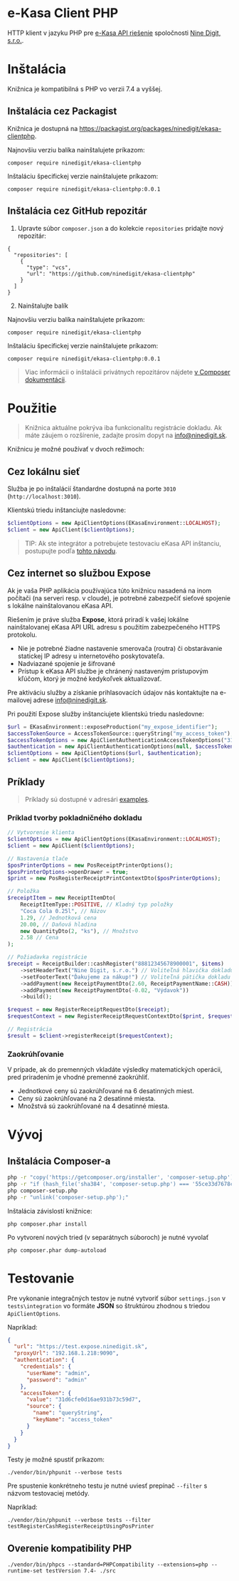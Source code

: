 
# e-Kasa Client PHP

HTTP klient v jazyku PHP pre [e-Kasa API riešenie](https://ekasa.ninedigit.sk) spoločnosti [Nine Digit, s.r.o.](https://ninedigit.sk/).

# Inštalácia

Knižnica je kompatibilná s PHP vo verzii 7.4 a vyššej.

## Inštalácia cez Packagist

Knižnica je dostupná na https://packagist.org/packages/ninedigit/ekasa-clientphp.

Najnovšiu verziu balíka nainštalujete príkazom:

```shell
composer require ninedigit/ekasa-clientphp
```

Inštaláciu špecifickej verzie nainštalujete príkazom:

```shell
composer require ninedigit/ekasa-clientphp:0.0.1
```

## Inštalácia cez GitHub repozitár

1. Upravte súbor `composer.json` a do kolekcie `repositories` pridajte nový repozitár:

```
{
  "repositories": [
    {
      "type": "vcs",
      "url": "https://github.com/ninedigit/ekasa-clientphp"
    }
  ]
}
```

2. Nainštalujte balík

Najnovšiu verziu balíka nainštalujete príkazom:

```shell
composer require ninedigit/ekasa-clientphp
```

Inštaláciu špecifickej verzie nainštalujete príkazom:

```shell
composer require ninedigit/ekasa-clientphp:0.0.1
```

> Viac informácii o inštalácii privátnych repozitárov nájdete [v Composer dokumentácii](https://getcomposer.org/doc/05-repositories.md#using-private-repositories).

# Použitie

> Knižnica aktuálne pokrýva iba funkcionalitu registrácie dokladu. Ak máte záujem o rozšírenie, zadajte prosím dopyt na [info@ninedigit.sk](mailto:info@ninedigit.sk).

Knižnicu je možné používať v dvoch režimoch:

## Cez lokálnu sieť

Služba je po inštalácií štandardne dostupná na porte `3010` (`http://localhost:3010`).

Klientskú triedu inštanciujte nasledovne:

```php
$clientOptions = new ApiClientOptions(EKasaEnvironment::LOCALHOST);
$client = new ApiClient($clientOptions);
```

> TIP: Ak ste integrátor a potrebujete testovaciu eKasa API inštanciu, postupujte podľa [tohto návodu](INTEGRATOR.md).

## Cez internet so službou Expose 

Ak je vaša PHP aplikácia používajúca túto knižnicu nasadená na inom počítači (na serveri resp. v cloude), je potrebné zabezpečiť sieťové spojenie s lokálne nainštalovanou eKasa API.

Riešením je práve služba **Expose**, ktorá priradí k vašej lokálne nainštalovanej eKasa API URL adresu s použitím zabezpečeného HTTPS protokolu.

- Nie je potrebné žiadne nastavenie smerovača (routra) či obstarávanie statickej IP adresy u internetového poskytovateľa.
- Nadviazané spojenie je šifrované
- Prístup k eKasa API službe je chránený nastaveným prístupovým kľúčom, ktorý je možné kedykoľvek aktualizovať.

Pre aktiváciu služby a získanie prihlasovacích údajov nás kontaktujte na e-mailovej adrese [info@ninedigit.sk](mailto:info@ninedigit.sk).

Pri použití Expose služby inštanciujete klientskú triedu nasledovne:

```php
$url = EKasaEnvironment::exposeProduction("my_expose_identifier");
$accessTokenSource = AccessTokenSource::queryString("my_access_token");
$accessTokenOptions = new ApiClientAuthenticationAccessTokenOptions("31d6cfe0d16ae931b73c59d7", $accessTokenSource);
$authentication = new ApiClientAuthenticationOptions(null, $accessTokenOptions);
$clientOptions = new ApiClientOptions($url, $authentication);
$client = new ApiClient($clientOptions);
```

## Príklady

> Príklady sú dostupné v adresári [examples](https://github.com/ninedigit/ekasa-clientphp/tree/master/examples).

### Príklad tvorby pokladničného dokladu

```php
// Vytvorenie klienta
$clientOptions = new ApiClientOptions(EKasaEnvironment::LOCALHOST);
$client = new ApiClient($clientOptions);

// Nastavenia tlače
$posPrinterOptions = new PosReceiptPrinterOptions();
$posPrinterOptions->openDrawer = true;
$print = new PosRegisterReceiptPrintContextDto($posPrinterOptions);

// Položka
$receiptItem = new ReceiptItemDto(
    ReceiptItemType::POSITIVE, // Kladný typ položky
    "Coca Cola 0.25l", // Názov
    1.29, // Jednotková cena
    20.00, // Daňová hladina
    new QuantityDto(2, "ks"), // Množstvo
    2.58 // Cena
);

// Požiadavka registrácie
$receipt = ReceiptBuilder::cashRegister("88812345678900001", $items)
    ->setHeaderText("Nine Digit, s.r.o.") // Voliteľná hlavička dokladu
    ->setFooterText("Ďakujeme za nákup!") // Voliteľná pätička dokladu
    ->addPayment(new ReceiptPaymentDto(2.60, ReceiptPaymentName::CASH))
    ->addPayment(new ReceiptPaymentDto(-0.02, "Výdavok"))
    ->build();

$request = new RegisterReceiptRequestDto($receipt);
$requestContext = new RegisterReceiptRequestContextDto($print, $request);

// Registrácia
$result = $client->registerReceipt($requestContext);
```

### Zaokrúhľovanie

V prípade, ak do premenných vkladáte výsledky matematických operácii, pred priradením je vhodné premenné zaokrúhliť.

- Jednotkové ceny sú zaokrúhľované na 6 desatinných miest.
- Ceny sú zaokrúhľované na 2 desatinné miesta.
- Množstvá sú zaokrúhľované na 4 desatinné miesta.


# Vývoj

## Inštalácia Composer-a

```bash
php -r "copy('https://getcomposer.org/installer', 'composer-setup.php');"
php -r "if (hash_file('sha384', 'composer-setup.php') === '55ce33d7678c5a611085589f1f3ddf8b3c52d662cd01d4ba75c0ee0459970c2200a51f492d557530c71c15d8dba01eae') { echo 'Installer verified'; } else { echo 'Installer corrupt'; unlink('composer-setup.php'); } echo PHP_EOL;"
php composer-setup.php
php -r "unlink('composer-setup.php');"
```

Inštalácia závislostí knižnice:

```shell
php composer.phar install
```

Po vytvorení nových tried (v separátnych súboroch) je nutné vyvolať

```shell
php composer.phar dump-autoload
```

# Testovanie

Pre vykonanie integračných testov je nutné vytvoriť súbor `settings.json` v `tests\integration` vo formáte **JSON** so štruktúrou zhodnou s triedou `ApiClientOptions`.

Napríklad:

```json
{
  "url": "https://test.expose.ninedigit.sk",
  "proxyUrl": "192.168.1.218:9090",
  "authentication": {
    "credentials": {
      "userName": "admin",
      "password": "admin"
    },
    "accessToken": {
      "value": "31d6cfe0d16ae931b73c59d7",
      "source": {
        "name": "queryString",
        "keyName": "access_token"
      }
    }
  }
}
```

Testy je možné spustiť príkazom:

```shell
./vendor/bin/phpunit --verbose tests
```

Pre spustenie konkrétneho testu je nutné uviesť prepínač `--filter` s názvom testovaciej metódy.

Napríklad:

```
./vendor/bin/phpunit --verbose tests --filter testRegisterCashRegisterReceiptUsingPosPrinter
```

## Overenie kompatibility PHP

```
./vendor/bin/phpcs --standard=PHPCompatibility --extensions=php --runtime-set testVersion 7.4- ./src
```